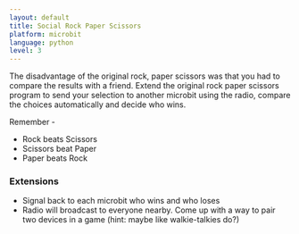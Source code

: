 ```yaml
---
layout: default
title: Social Rock Paper Scissors
platform: microbit
language: python
level: 3
---
```

The disadvantage of the original rock, paper scissors was that you had to compare the results with a friend.
Extend the original rock paper scissors program to send your selection to another microbit using the
radio, compare the choices automatically and decide who wins.

Remember -
* Rock beats Scissors
* Scissors beat Paper
* Paper beats Rock


### Extensions

* Signal back to each microbit who wins and who loses
* Radio will broadcast to everyone nearby. Come up with a way to pair two devices in a game (hint: maybe like walkie-talkies do?)
